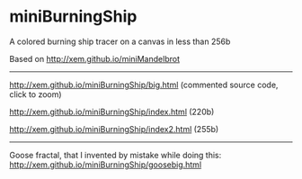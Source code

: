 miniBurningShip
==

A colored burning ship tracer on a canvas in less than 256b

Based on http://xem.github.io/miniMandelbrot

<hr>

http://xem.github.io/miniBurningShip/big.html (commented source code, click to zoom)

http://xem.github.io/miniBurningShip/index.html (220b)

http://xem.github.io/miniBurningShip/index2.html (255b)

<hr>

Goose fractal, that I invented by mistake while doing this: http://xem.github.io/miniBurningShip/goosebig.html 